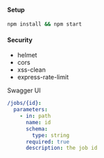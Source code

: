 #### Setup

```bash
npm install && npm start
```

#### Security

- helmet
- cors
- xss-clean  
- express-rate-limit

Swagger UI

```yaml
/jobs/{id}:
  parameters:
    - in: path
      name: id
      schema:
        type: string
      required: true
      description: the job id
```
